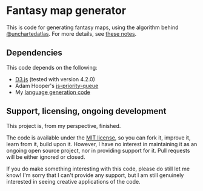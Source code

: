 # Fantasy map generator

This is code for generating fantasy maps, using the algorithm behind [@unchartedatlas][uncharted]. For more details, see [these notes][notes].

## Dependencies

This code depends on the following:

 * [D3.js][d3] (tested with version 4.2.0)
 * Adam Hooper's [js-priority-queue][priority]
 * My [language generation code][language]

## Support, licensing, ongoing development

This project is, from my perspective, finished.

The code is available under the [MIT license][license], so you can fork it,
improve it, learn from it, build upon it. However, I have no interest in
maintaining it as an ongoing open source project, nor in providing support for
it. Pull requests will be either ignored or closed.

If you do make something interesting with this code, please do still let me know! I'm sorry that I can't provide any support, but I am still genuinely interested in seeing creative applications of the code.

[uncharted]: https://twitter.com/unchartedatlas
[notes]: https://mewo2.com/notes/terrain/
[language]: https://github.com/mewo2/naming-language/
[priority]: https://github.com/adamhooper/js-priority-queue
[d3]: https://d3js.org/
[license]: https://github.com/mewo2/terrain/blob/master/LICENSE.md
